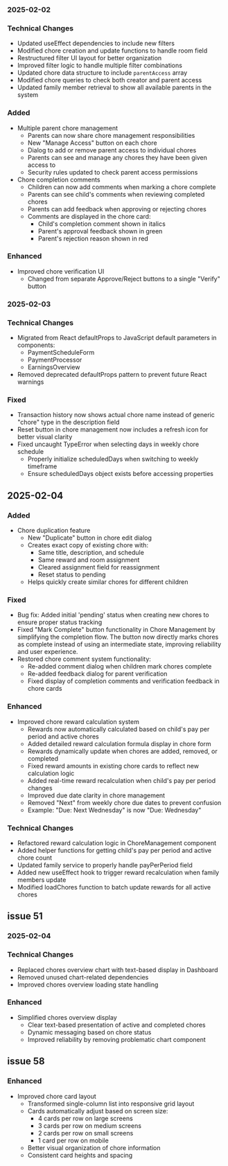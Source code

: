### 2025-02-02

### Technical Changes
- Updated useEffect dependencies to include new filters
- Modified chore creation and update functions to handle room field
- Restructured filter UI layout for better organization
- Improved filter logic to handle multiple filter combinations
- Updated chore data structure to include `parentAccess` array
- Modified chore queries to check both creator and parent access
- Updated family member retrieval to show all available parents in the system

### Added
- Multiple parent chore management
  - Parents can now share chore management responsibilities
  - New "Manage Access" button on each chore
  - Dialog to add or remove parent access to individual chores
  - Parents can see and manage any chores they have been given access to
  - Security rules updated to check parent access permissions
- Chore completion comments
  - Children can now add comments when marking a chore complete
  - Parents can see child's comments when reviewing completed chores
  - Parents can add feedback when approving or rejecting chores
  - Comments are displayed in the chore card:
    - Child's completion comment shown in italics
    - Parent's approval feedback shown in green
    - Parent's rejection reason shown in red

### Enhanced
- Improved chore verification UI
  - Changed from separate Approve/Reject buttons to a single "Verify" button

### 2025-02-03

### Technical Changes
- Migrated from React defaultProps to JavaScript default parameters in components:
  - PaymentScheduleForm
  - PaymentProcessor
  - EarningsOverview
- Removed deprecated defaultProps pattern to prevent future React warnings

### Fixed
- Transaction history now shows actual chore name instead of generic "chore" type in the description field
- Reset button in chore management now includes a refresh icon for better visual clarity
- Fixed uncaught TypeError when selecting days in weekly chore schedule
  - Properly initialize scheduledDays when switching to weekly timeframe
  - Ensure scheduledDays object exists before accessing properties

## 2025-02-04

### Added
- Chore duplication feature
  - New "Duplicate" button in chore edit dialog
  - Creates exact copy of existing chore with:
    - Same title, description, and schedule
    - Same reward and room assignment
    - Cleared assignment field for reassignment
    - Reset status to pending
  - Helps quickly create similar chores for different children

### Fixed
- Bug fix: Added initial 'pending' status when creating new chores to ensure proper status tracking
- Fixed "Mark Complete" button functionality in Chore Management by simplifying the completion flow. The button now directly marks chores as complete instead of using an intermediate state, improving reliability and user experience.
- Restored chore comment system functionality:
  - Re-added comment dialog when children mark chores complete
  - Re-added feedback dialog for parent verification
  - Fixed display of completion comments and verification feedback in chore cards

### Enhanced
- Improved chore reward calculation system
  - Rewards now automatically calculated based on child's pay per period and active chores
  - Added detailed reward calculation formula display in chore form
  - Rewards dynamically update when chores are added, removed, or completed
  - Fixed reward amounts in existing chore cards to reflect new calculation logic
  - Added real-time reward recalculation when child's pay per period changes
  - Improved due date clarity in chore management
  - Removed "Next" from weekly chore due dates to prevent confusion
  - Example: "Due: Next Wednesday" is now "Due: Wednesday"

### Technical Changes
- Refactored reward calculation logic in ChoreManagement component
- Added helper functions for getting child's pay per period and active chore count
- Updated family service to properly handle payPerPeriod field
- Added new useEffect hook to trigger reward recalculation when family members update
- Modified loadChores function to batch update rewards for all active chores

## issue 51

### 2025-02-04

### Technical Changes
- Replaced chores overview chart with text-based display in Dashboard
- Removed unused chart-related dependencies
- Improved chores overview loading state handling

### Enhanced
- Simplified chores overview display
  - Clear text-based presentation of active and completed chores
  - Dynamic messaging based on chore status
  - Improved reliability by removing problematic chart component

## issue 58

### Enhanced
- Improved chore card layout
  - Transformed single-column list into responsive grid layout
  - Cards automatically adjust based on screen size:
    - 4 cards per row on large screens
    - 3 cards per row on medium screens
    - 2 cards per row on small screens
    - 1 card per row on mobile
  - Better visual organization of chore information
  - Consistent card heights and spacing